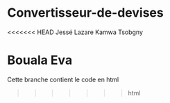 # Convertisseur-de-devises
<<<<<<< HEAD
Jessé Lazare Kamwa Tsobgny

Bouala Eva 
=======
Cette branche contient le code en html
>>>>>>> html
